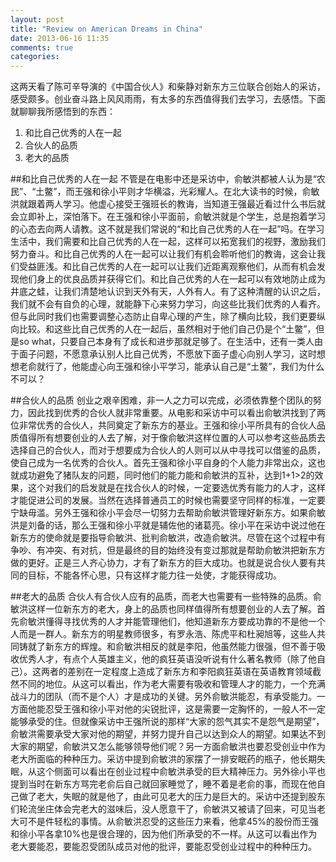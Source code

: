 ```yaml
---
layout: post
title: "Review on American Dreams in China"
date: 2013-06-16 11:35
comments: true
categories: 
---
```

这两天看了陈可辛导演的《中国合伙人》和柴静对新东方三位联合创始人的采访，感受颇多。创业奋斗路上风风雨雨，有太多的东西值得我们去学习，去感悟。下面就聊聊我所感悟到的东西：

1. 和比自己优秀的人在一起
2. 合伙人的品质
3. 老大的品质

<!-- more -->

##和比自己优秀的人在一起
不管是在电影中还是采访中，俞敏洪都被人认为是“农民”、“土鳖”，而王强和徐小平则才华横溢，光彩耀人。在北大读书的时候，俞敏洪就跟着两人学习。他虚心接受王强班长的教诲，当知道王强最近看过什么书后就会立即补上，深怕落下。在王强和徐小平面前，俞敏洪就是个学生，总是抱着学习的心态去向两人请教。这不就是我们常说的“和比自己优秀的人在一起”吗。在学习生活中，我们需要和比自己优秀的人在一起，这样可以拓宽我们的视野，激励我们努力奋斗。和比自己优秀的人在一起可以让我们有机会聆听他们的教诲，这会让我们受益匪浅。和比自己优秀的人在一起可以让我们近距离观察他们，从而有机会发现他们身上的优良品质并获得它们。和比自己优秀的人在一起可以有效地防止成为井底之蛙，让我们清楚地认识到天外有天，人外有人。有了这种清醒的认识之后，我们就不会有自负的心理，就能静下心来努力学习，向这些比我们优秀的人看齐。但与此同时我们也需要调整心态防止自卑心理的产生，除了横向比较，我们更要纵向比较。和这些比自己优秀的人在一起后，虽然相对于他们自己仍是个“土鳖”，但是so what，只要自己本身有了成长和进步那就足够了。在生活中，还有一类人由于面子问题，不愿意承认别人比自己优秀，不愿放下面子虚心向别人学习，这时想想老俞就行了，他能虚心向王强和徐小平学习，能承认自己是“土鳖”，我们为什么不可以？

##合伙人的品质
创业之艰辛困难，非一人之力可以完成，必须依靠整个团队的努力，因此找到优秀的合伙人就非常重要。从电影和采访中可以看出俞敏洪找到了两位非常优秀的合伙人，共同奠定了新东方的基业。王强和徐小平所具有的合伙人品质值得所有想要创业的人去了解，对于像俞敏洪这样位置的人可以参考这些品质去选择自己的合伙人，而对于想要成为合伙人的人则可以从中寻找可以借鉴的品质，使自己成为一名优秀的合伙人。首先王强和徐小平自身的个人能力非常出众，这也就成功避免了猪队友的问题，同时他们的能力能和俞敏洪的互补，达到1+1>2的效果，这个对我们的启发就是在找合伙人的时候，一定要选优秀有能力的人才，这样才能促进公司的发展。当然在选择普通员工的时候也需要坚守同样的标准，一定要宁缺毋滥。另外王强和徐小平会尽一切努力去帮助俞敏洪管理好新东方。如果俞敏洪是刘备的话，那么王强和徐小平就是辅佐他的诸葛亮。徐小平在采访中说过他在新东方的使命就是要指导俞敏洪、批判俞敏洪，改造俞敏洪。尽管在这个过程中有争吵、有冲突、有对抗，但是最终的目的始终没有变过那就是帮助俞敏洪把新东方做的更好。正是三人齐心协力，才有了新东方的巨大成功。也就是说合伙人要有共同的目标，不能各怀心思，只有这样才能力往一处使，才能获得成功。

##老大的品质
合伙人有合伙人应有的品质，而老大也需要有一些特殊的品质。俞敏洪这样一位新东方的老大，身上的品质也同样值得所有想要创业的人去了解。首先俞敏洪懂得寻找优秀的人才并能管理他们，他知道新东方要成功靠的不是他一个人而是一群人。新东方的明星教师很多，有罗永浩、陈虎平和杜昶旭等，这些人共同铸就了新东方的辉煌。和俞敏洪相反的就是李阳，他虽然能力很强，但不善于吸收优秀人才，有点个人英雄主义，他的疯狂英语没听说有什么著名教师（除了他自己）。这两者的差别在一定程度上造成了新东方和李阳疯狂英语在英语教育领域截然不同的地位。从这可以看出，作为老大需要有吸收和管理人才的能力，一个充满战斗力的团队（而不是个人）才是成功的关键。另外俞敏洪能忍，有承受能力。一方面他能忍受王强和徐小平对他的尖锐批评，这是需要一定胸怀的，一般人不一定能够承受的住。但就像采访中王强所说的那样“大家的怨气其实不是怨气是期望”，俞敏洪需要承受大家对他的期望，并努力提升自己以达到众人的期望。如果达不到大家的期望，俞敏洪又怎么能够领导他们呢？另一方面俞敏洪也要忍受创业中作为老大所面临的种种压力。采访中提到俞敏洪的家摆了一排安眠药的瓶子，他长期失眠，从这个侧面可以看出在创业过程中俞敏洪承受的巨大精神压力。另外徐小平也提到当时在新东方骂完老俞后自己就回家睡觉了，睡不着是老俞的事，而现在他自己做了老大，失眠的就是他了，由此可见老大的压力是巨大的。采访中还提到股东们轮流坐庄体会完老大的滋味后，没人愿意干了，俞敏洪又被请了回来，可见当老大可不是件轻松的事情。从俞敏洪忍受的这些压力来看，他拿45%的股份而王强和徐小平各拿10%也是很合理的，因为他们所承受的不一样。从这可以看出作为老大要能忍，要能忍受团队成员对他的批评，要能忍受创业过程中的种种压力。